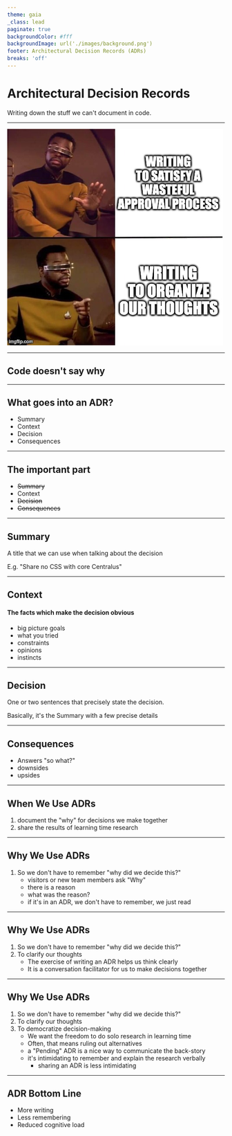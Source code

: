 ```yaml
---
theme: gaia
_class: lead
paginate: true
backgroundColor: #fff
backgroundImage: url('./images/background.png')
footer: Architectural Decision Records (ADRs)
breaks: 'off'
---
```


# Architectural Decision Records

Writing down the stuff we can't document in code.

---

![bg center 50%](./images/writing-meme.jpg)

---

## Code doesn't say why

---

## What goes into an ADR?

- Summary
- Context
- Decision
- Consequences

---

## The important part

- ~~Summary~~
- Context
- ~~Decision~~
- ~~Consequences~~

---

## Summary

A title that we can use when talking about the decision

E.g. "Share no CSS with core Centralus"

---

## Context
#### The facts which make the decision obvious

- big picture goals
- what you tried
- constraints
- opinions
- instincts

---

## Decision

One or two sentences that precisely state the decision.

Basically, it's the Summary with a few precise details

---

## Consequences

- Answers "so what?"
- downsides
- upsides

---

## When We Use ADRs

1. document the "why" for decisions we make together
2. share the results of learning time research

---

## Why We Use ADRs

1. So we don't have to remember "why did we decide this?"
    - visitors or new team members ask "Why"
    - there is a reason
    - what was the reason?
    - if it's in an ADR, we don't have to remember, we just read

---

## Why We Use ADRs

1. So we don't have to remember "why did we decide this?"
2. To clarify our thoughts
   - The exercise of writing an ADR helps us think clearly
   - It is a conversation facilitator for us to make decisions together
   
---

## Why We Use ADRs

1. So we don't have to remember "why did we decide this?"
2. To clarify our thoughts
3. To democratize decision-making
    - We want the freedom to do solo research in learning time
    - Often, that means ruling out alternatives
    - a "Pending" ADR is a nice way to communicate the back-story
    - it's intimidating to remember and explain the research verbally
      - sharing an ADR is less intimidating

---

## ADR Bottom Line

- More writing
- Less remembering
- Reduced cognitive load
